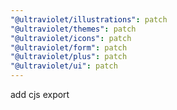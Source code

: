 ```yaml
---
"@ultraviolet/illustrations": patch
"@ultraviolet/themes": patch
"@ultraviolet/icons": patch
"@ultraviolet/form": patch
"@ultraviolet/plus": patch
"@ultraviolet/ui": patch
---
```


add cjs export
